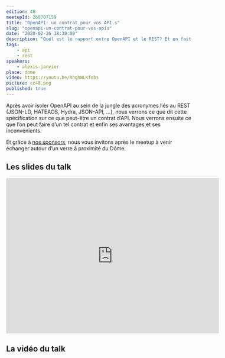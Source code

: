 ```yaml
---
edition: 48
meetupId: 268707159
title: "OpenAPI: un contrat pour vos API.s"
slug: "openapi-un-contrat-pour-vos-apis"
date: "2020-02-26 18:30:00"
description: "Quel est le rapport entre OpenAPI et le REST? Et en fait, c’est quoi OpenAPI au juste ?"
tags:
    - api
    - rest
speakers:
    - alexis-janvier
place: dome
video: https://youtu.be/RhghWLKfnbs
picture: cc48.png
published: true
---
```


Après avoir isoler OpenAPI au sein de la jungle des acronymes liés au REST (JSON-LD, HATEAOS, Hydra, JSON-API, …), nous verrons ce que dit cette spécification sur ce que peut-être un contrat d’API. Nous verrons ensuite ce que l’on peut faire d’un tel contrat et enfin ses avantages et ses inconvénients.

Et grâce à [nos sponsors](https://www.caen.camp/sponsors), nous vous invitons après le meetup à venir échanger autour d’un verre à proximité du Dôme.

## Les slides du talk

<iframe src="https://slides.com/alexisjanvier-1/openapi-un-contrat-pour-vos-apis/embed" width="576" height="420" scrolling="no" frameborder="0" webkitallowfullscreen mozallowfullscreen allowfullscreen></iframe>

## La vidéo du talk
